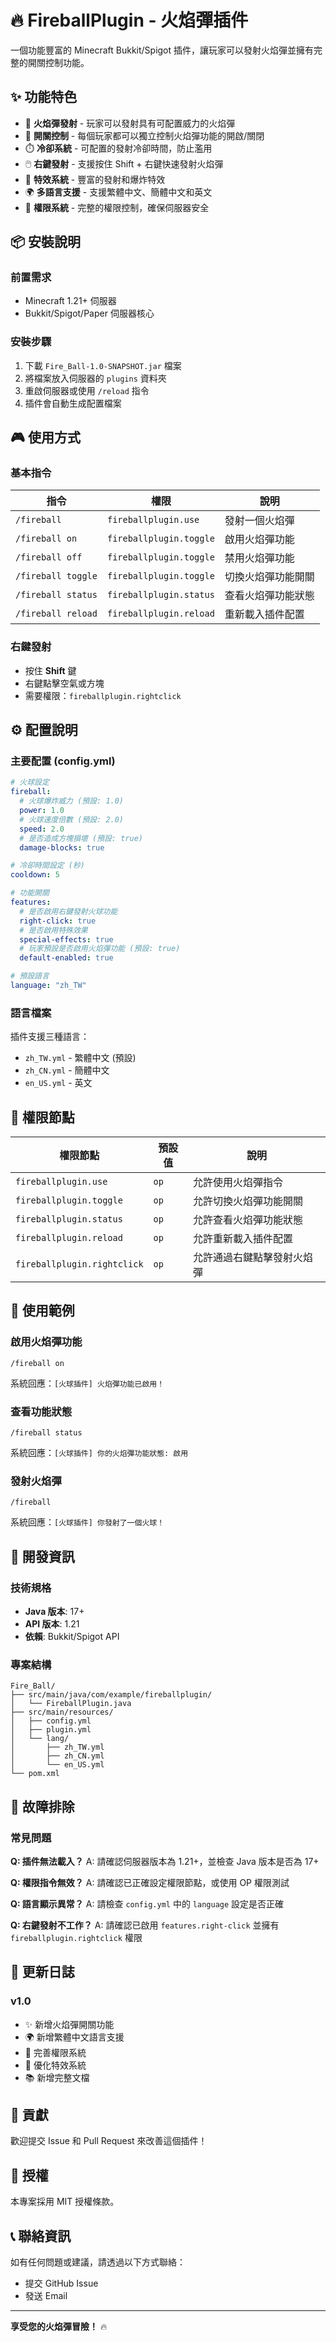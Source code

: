 # 🔥 FireballPlugin - 火焰彈插件

一個功能豐富的 Minecraft Bukkit/Spigot 插件，讓玩家可以發射火焰彈並擁有完整的開關控制功能。

## ✨ 功能特色

- 🎯 **火焰彈發射** - 玩家可以發射具有可配置威力的火焰彈
- 🔄 **開關控制** - 每個玩家都可以獨立控制火焰彈功能的開啟/關閉
- ⏱️ **冷卻系統** - 可配置的發射冷卻時間，防止濫用
- 🖱️ **右鍵發射** - 支援按住 Shift + 右鍵快速發射火焰彈
- 🎨 **特效系統** - 豐富的發射和爆炸特效
- 🌍 **多語言支援** - 支援繁體中文、簡體中文和英文
- 🔧 **權限系統** - 完整的權限控制，確保伺服器安全

## 📦 安裝說明

### 前置需求
- Minecraft 1.21+ 伺服器
- Bukkit/Spigot/Paper 伺服器核心

### 安裝步驟
1. 下載 `Fire_Ball-1.0-SNAPSHOT.jar` 檔案
2. 將檔案放入伺服器的 `plugins` 資料夾
3. 重啟伺服器或使用 `/reload` 指令
4. 插件會自動生成配置檔案

## 🎮 使用方式

### 基本指令

| 指令 | 權限 | 說明 |
|------|------|------|
| `/fireball` | `fireballplugin.use` | 發射一個火焰彈 |
| `/fireball on` | `fireballplugin.toggle` | 啟用火焰彈功能 |
| `/fireball off` | `fireballplugin.toggle` | 禁用火焰彈功能 |
| `/fireball toggle` | `fireballplugin.toggle` | 切換火焰彈功能開關 |
| `/fireball status` | `fireballplugin.status` | 查看火焰彈功能狀態 |
| `/fireball reload` | `fireballplugin.reload` | 重新載入插件配置 |

### 右鍵發射
- 按住 **Shift** 鍵
- 右鍵點擊空氣或方塊
- 需要權限：`fireballplugin.rightclick`

## ⚙️ 配置說明

### 主要配置 (config.yml)

```yaml
# 火球設定
fireball:
  # 火球爆炸威力 (預設: 1.0)
  power: 1.0
  # 火球速度倍數 (預設: 2.0)
  speed: 2.0
  # 是否造成方塊損壞 (預設: true)
  damage-blocks: true

# 冷卻時間設定 (秒)
cooldown: 5

# 功能開關
features:
  # 是否啟用右鍵發射火球功能
  right-click: true
  # 是否啟用特殊效果
  special-effects: true
  # 玩家預設是否啟用火焰彈功能 (預設: true)
  default-enabled: true

# 預設語言
language: "zh_TW"
```

### 語言檔案

插件支援三種語言：
- `zh_TW.yml` - 繁體中文 (預設)
- `zh_CN.yml` - 簡體中文
- `en_US.yml` - 英文

## 🔐 權限節點

| 權限節點 | 預設值 | 說明 |
|----------|--------|------|
| `fireballplugin.use` | `op` | 允許使用火焰彈指令 |
| `fireballplugin.toggle` | `op` | 允許切換火焰彈功能開關 |
| `fireballplugin.status` | `op` | 允許查看火焰彈功能狀態 |
| `fireballplugin.reload` | `op` | 允許重新載入插件配置 |
| `fireballplugin.rightclick` | `op` | 允許通過右鍵點擊發射火焰彈 |

## 🎯 使用範例

### 啟用火焰彈功能
```
/fireball on
```
系統回應：`[火球插件] 火焰彈功能已啟用！`

### 查看功能狀態
```
/fireball status
```
系統回應：`[火球插件] 你的火焰彈功能狀態: 啟用`

### 發射火焰彈
```
/fireball
```
系統回應：`[火球插件] 你發射了一個火球！`

## 🔧 開發資訊

### 技術規格
- **Java 版本**: 17+
- **API 版本**: 1.21
- **依賴**: Bukkit/Spigot API

### 專案結構
```
Fire_Ball/
├── src/main/java/com/example/fireballplugin/
│   └── FireballPlugin.java
├── src/main/resources/
│   ├── config.yml
│   ├── plugin.yml
│   └── lang/
│       ├── zh_TW.yml
│       ├── zh_CN.yml
│       └── en_US.yml
└── pom.xml
```

## 🐛 故障排除

### 常見問題

**Q: 插件無法載入？**
A: 請確認伺服器版本為 1.21+，並檢查 Java 版本是否為 17+

**Q: 權限指令無效？**
A: 請確認已正確設定權限節點，或使用 OP 權限測試

**Q: 語言顯示異常？**
A: 請檢查 `config.yml` 中的 `language` 設定是否正確

**Q: 右鍵發射不工作？**
A: 請確認已啟用 `features.right-click` 並擁有 `fireballplugin.rightclick` 權限

## 📝 更新日誌

### v1.0
- ✨ 新增火焰彈開關功能
- 🌍 新增繁體中文語言支援
- 🔧 完善權限系統
- 🎨 優化特效系統
- 📚 新增完整文檔

## 🤝 貢獻

歡迎提交 Issue 和 Pull Request 來改善這個插件！

## 📄 授權

本專案採用 MIT 授權條款。

## 📞 聯絡資訊

如有任何問題或建議，請透過以下方式聯絡：
- 提交 GitHub Issue
- 發送 Email

---

**享受您的火焰彈冒險！** 🔥
